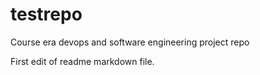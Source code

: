# testrepo
Course era devops and software engineering project repo

First edit of readme markdown file.
